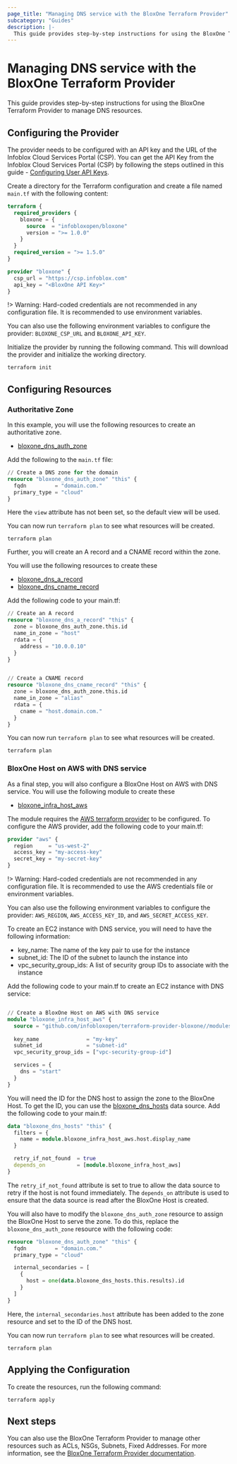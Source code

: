 ```yaml
---
page_title: "Managing DNS service with the BloxOne Terraform Provider"
subcategory: "Guides"
description: |-
  This guide provides step-by-step instructions for using the BloxOne Terraform Provider to manage DNS resources.
---
```


# Managing DNS service with the BloxOne Terraform Provider

This guide provides step-by-step instructions for using the BloxOne Terraform Provider to manage DNS resources.

## Configuring the Provider

The provider needs to be configured with an API key and the URL of the Infoblox Cloud Services Portal (CSP). You can get the API Key from the Infoblox Cloud Services Portal (CSP) by following the steps outlined in this guide - [Configuring User API Keys](https://docs.infoblox.com/space/BloxOneCloud/35430405/Configuring+User+API+Keys).

Create a directory for the Terraform configuration and create a file named `main.tf` with the following content:

````terraform
terraform {
  required_providers {
    bloxone = {
      source  = "infobloxopen/bloxone"
      version = ">= 1.0.0"
    }
  }
  required_version = ">= 1.5.0"
}

provider "bloxone" {
  csp_url = "https://csp.infoblox.com"
  api_key = "<BloxOne API Key>"
}
````

!> Warning: Hard-coded credentials are not recommended in any configuration file. It is recommended to use environment variables.

You can also use the following environment variables to configure the provider:
`BLOXONE_CSP_URL` and `BLOXONE_API_KEY`.

Initialize the provider by running the following command. This will download the provider and initialize the working directory.

```shell
terraform init
```

## Configuring Resources

### Authoritative Zone


In this example, you will use the following resources to create an authoritative zone.

- [bloxone_dns_auth_zone](https://registry.terraform.io/providers/infobloxopen/bloxone/latest/docs/resources/dns_auth_zone)

Add the following to the `main.tf` file:

````terraform
// Create a DNS zone for the domain
resource "bloxone_dns_auth_zone" "this" {
  fqdn         = "domain.com."
  primary_type = "cloud"
}

````

Here the `view` attribute has not been set, so the default view will be used.

You can now run `terraform plan` to see what resources will be created.

```shell
terraform plan
```

Further, you will create an A record and a CNAME record within the zone.

You will use the following resources to create these
- [bloxone_dns_a_record](https://registry.terraform.io/providers/infobloxopen/bloxone/latest/docs/resources/dns_a_record)
- [bloxone_dns_cname_record](https://registry.terraform.io/providers/infobloxopen/bloxone/latest/docs/resources/dns_cname_record)

Add the following code to your main.tf:

````terraform
// Create an A record
resource "bloxone_dns_a_record" "this" {
  zone = bloxone_dns_auth_zone.this.id
  name_in_zone = "host"
  rdata = {
    address = "10.0.0.10"
  }
}


// Create a CNAME record
resource "bloxone_dns_cname_record" "this" {
  zone = bloxone_dns_auth_zone.this.id
  name_in_zone = "alias"
  rdata = {
    cname = "host.domain.com."
  }
}
````

You can now run `terraform plan` to see what resources will be created.

```shell
terraform plan
```

### BloxOne Host on AWS with DNS service

As a final step, you will also configure a BloxOne Host on AWS with DNS service. 
You will use the following module to create these
- [bloxone_infra_host_aws](https://github.com/infobloxopen/terraform-provider-bloxone/tree/master/modules/bloxone_infra_host_aws)

The module requires the [AWS terraform provider](https://registry.terraform.io/providers/hashicorp/aws/latest) to be configured.
To configure the AWS provider, add the following code to your main.tf:

````terraform
provider "aws" {
  region     = "us-west-2"
  access_key = "my-access-key"
  secret_key = "my-secret-key"
}
```` 

!> Warning: Hard-coded credentials are not recommended in any configuration file. It is recommended to use the AWS credentials file or environment variables. 

You can also use the following environment variables to configure the provider:
`AWS_REGION`, `AWS_ACCESS_KEY_ID`, and `AWS_SECRET_ACCESS_KEY`.

To create an EC2 instance with DNS service, you will need to have the following information:
- key_name: The name of the key pair to use for the instance
- subnet_id: The ID of the subnet to launch the instance into
- vpc_security_group_ids: A list of security group IDs to associate with the instance

Add the following code to your main.tf to create an EC2 instance with DNS service:

````terraform

// Create a BloxOne Host on AWS with DNS service
module "bloxone_infra_host_aws" {
  source = "github.com/infobloxopen/terraform-provider-bloxone//modules/bloxone_infra_host_aws"
  
  key_name               = "my-key"
  subnet_id              = "subnet-id"
  vpc_security_group_ids = ["vpc-security-group-id"]

  services = {
    dns = "start"
  }
}
````

You will need the ID for the DNS host to assign the zone to the BloxOne Host. 
To get the ID, you can use the [bloxone_dns_hosts](https://registry.terraform.io/providers/infobloxopen/bloxone/latest/docs/data-sources/dns_hosts) data source. 
Add the following code to your main.tf:

````terraform
data "bloxone_dns_hosts" "this" {
  filters = {
    name = module.bloxone_infra_host_aws.host.display_name
  }

  retry_if_not_found  = true
  depends_on          = [module.bloxone_infra_host_aws]
}
````
The `retry_if_not_found` attribute is set to true to allow the data source to retry if the host is not found immediately. The `depends_on` attribute is used to ensure that the data source is read after the BloxOne Host is created.


You will also have to modify the `bloxone_dns_auth_zone` resource to assign the BloxOne Host to serve the zone. To do this, replace the `bloxone_dns_auth_zone` resource with the following code:

````terraform
resource "bloxone_dns_auth_zone" "this" {
  fqdn         = "domain.com."
  primary_type = "cloud"

  internal_secondaries = [
    {
      host = one(data.bloxone_dns_hosts.this.results).id
    }
  ]
}
````

Here, the `internal_secondaries.host` attribute has been added to the zone resource and set to the ID of the DNS host.

You can now run `terraform plan` to see what resources will be created.

```shell
terraform plan
```

## Applying the Configuration

To create the resources, run the following command:

```shell
terraform apply
```

## Next steps

You can also use the BloxOne Terraform Provider to manage other resources such as ACLs, NSGs, Subnets, Fixed Addresses. For more information, see the [BloxOne Terraform Provider documentation](https://registry.terraform.io/providers/infobloxopen/bloxone/latest/docs).
